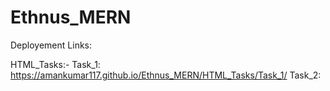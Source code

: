 # Ethnus_MERN

Deployement Links:

HTML_Tasks:-
    Task_1: https://amankumar117.github.io/Ethnus_MERN/HTML_Tasks/Task_1/
    Task_2:
